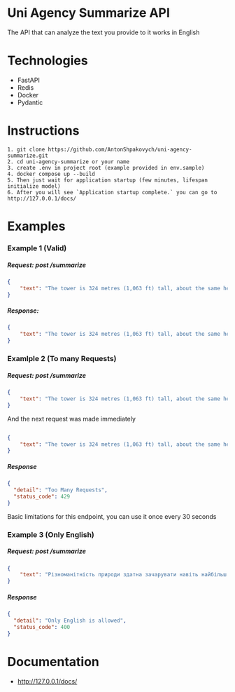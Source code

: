 # Uni Agency Summarize API 
The API that can analyze the text you provide to it works in English

# Technologies
- FastAPI
- Redis
- Docker
- Pydantic


# Instructions
```text
1. git clone https://github.com/AntonShpakovych/uni-agency-summarize.git
2. cd uni-agency-summarize or your name
3. create .env in project root (example provided in env.sample)
4. docker compose up --build
5. Then just wait for application startup (few minutes, lifespan initialize model)
6. After you will see `Application startup complete.` you can go to http://127.0.0.1/docs/
```

# Examples
### Example 1 (Valid)
##### Request: post /summarize
```json
{
    "text": "The tower is 324 metres (1,063 ft) tall, about the same height as an 81-storey building, and the tallest structure in Paris. Its base is square, measuring 125 metres (410 ft) on each side. During its construction, the Eiffel Tower surpassed the Washington Monument to become the tallest man-made structure in the world, a title it held for 41 years until the Chrysler Building in New York City was finished in 1930. It was the first structure to reach a height of 300 metres. Due to the addition of a broadcasting aerial at the top of the tower in 1957, it is now taller than the Chrysler Building by 5.2 metres (17 ft). Excluding transmitters, the Eiffel Tower is the second tallest free-standing structure in France after the Millau Viaduct."
}
```
##### Response:
```json
{
    "text": "The tower is 324 metres (1,063 ft) tall, about the same height as an 81-storey building. Its base is square, measuring 125 metres (410 ft) on each side. During its construction, the Eiffel Tower surpassed the Washington Monument to become the tallest man-made structure in the world."
}
```
### Examlple 2 (To many Requests)
##### Request: post /summarize
```json
{
    "text": "The tower is 324 metres (1,063 ft) tall, about the same height as an 81-storey building, and the tallest structure in Paris. Its base is square, measuring 125 metres (410 ft) on each side. During its construction, the Eiffel Tower surpassed the Washington Monument to become the tallest man-made structure in the world, a title it held for 41 years until the Chrysler Building in New York City was finished in 1930. It was the first structure to reach a height of 300 metres. Due to the addition of a broadcasting aerial at the top of the tower in 1957, it is now taller than the Chrysler Building by 5.2 metres (17 ft). Excluding transmitters, the Eiffel Tower is the second tallest free-standing structure in France after the Millau Viaduct."
}
```
And the next request was made immediately
```json

{
    "text": "The tower is 324 metres (1,063 ft) tall, about the same height as an 81-storey building, and the tallest structure in Paris. Its base is square, measuring 125 metres (410 ft) on each side. During its construction, the Eiffel Tower surpassed the Washington Monument to become the tallest man-made structure in the world, a title it held for 41 years until the Chrysler Building in New York City was finished in 1930. It was the first structure to reach a height of 300 metres. Due to the addition of a broadcasting aerial at the top of the tower in 1957, it is now taller than the Chrysler Building by 5.2 metres (17 ft). Excluding transmitters, the Eiffel Tower is the second tallest free-standing structure in France after the Millau Viaduct."
}
```
##### Response
```json
{
  "detail": "Too Many Requests",
  "status_code": 429
}
```
Basic limitations for this endpoint, you can use it once every 30 seconds
### Example 3 (Only English)
##### Request: post /summarize
```json
{
    "text": "Різноманітність природи здатна зачарувати навіть найбільш суворого спостерігача. Величезні гори, що височіють у небо, струмки, що мовчазно розливаються серед зелених лісів, і лани, що вкриті квітами, усе це тільки частка величі природи. Запах свіжої трави, спів птахів і шепіт вітру створюють незабутню атмосферу гармонії та спокою. Прогулянки лісом дарують можливість відчути всю цю красу, доторкнутися до природи, забути про турботи і проблеми. Кожен момент у природі – це подарунок, що варто вдячно приймати і насолоджуватися. Тому не забувайте відчувати її дива, вони дарують нам багато незабутніх митей."
}
```
##### Response
```json
{
  "detail": "Only English is allowed",
  "status_code": 400
}
```
# Documentation
- http://127.0.0.1/docs/
